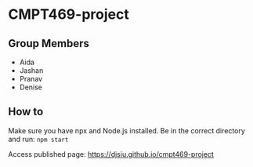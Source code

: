 # CMPT469-project

## Group Members

- Aida
- Jashan
- Pranav
- Denise

## How to

Make sure you have npx and Node.js installed.
Be in the correct directory and run:
`npm start`

Access published page: https://djsiu.github.io/cmpt469-project
